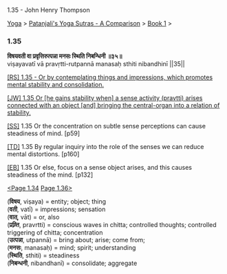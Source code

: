 1.35 - John Henry Thompson 

[Yoga](../../../yoga.md)‎ > ‎[Patanjali's Yoga Sutras - A Comparison](../../patanjani.md)‎ > ‎[Book 1](../book-1.md)‎ > ‎

### 1.35

**विषयवती वा प्रवृत्तिरुत्पन्ना मनसः स्थिति निबन्धिनी ॥३५॥**  
viṣayavatī vā pravṛtti-rutpannā manasaḥ sthiti nibandhinī ||35||  
  
  
[\[RS\] 1.35 - Or by contemplating things and impressions, which promotes mental stability and consolidation.](http://www.ashtangayoga.info/philosophy/yoga-sutra-patanjali/chapter-1/item/vishayavati-pravritti-rutpanna-manasah-sthiti/)  
  
[\[JW\] 1.35 Or \[he gains stability when\] a sense activity (pravtti) arises connected with an object \[and\] bringing the central-organ into a relation of stability.](http://books.google.com/books?id=YzFImjtOxUwC&pg=PA72&ci=139%2C876%2C743%2C82&source=bookclip)  
  
[\[SS\]](http://www.amazon.com/Yoga-Sutras-Patanjali-Commentary-Satchidananda/dp/0932040381) 1.35 Or the concentration on subtle sense perceptions can cause steadiness of mind. \[p59\]  
  
[\[TD\]](http://www.amazon.com/Heart-Yoga-Developing-Personal-Practice/dp/089281764X/ref=sr_1_5?ie=UTF8&qid=1326228195&sr=8-5) 1.35 By regular inquiry into the role of the senses we can reduce mental distortions. \[p160\]  
  
[\[EB\]](http://www.amazon.com/Yoga-Sutras-Patanjali-Translation-Commentary/dp/0865477361/ref=sr_1_1?ie=UTF8&s=books&qid=1250508322&sr=1-1) 1.35 Or else, focus on a sense object arises, and this causes steadiness of the mind. \[p132\]  
  
  
[<Page 1.34](134.md)  [Page 1.36>](136.md)  
  
  
  

(**विषय**, viṣaya) = entity; object; thing  
(**वती**, vatī) = impressions; sensation  
(**वात्**, vāt) = or, also  
(**प्रव्र्त्ति**, pravrtti) = conscious waves in chitta; controlled thoughts; controlled triggering of chitta; concentration  
(**उत्पन्ना**, utpannā) = bring about; arise; come from;  
(**मनसः**, manasaḥ) = mind; spirit; understanding  
(**स्थिति**, sthiti) = steadiness  
(**निबन्धनी**, nibandhanī) = consolidate; aggregate

